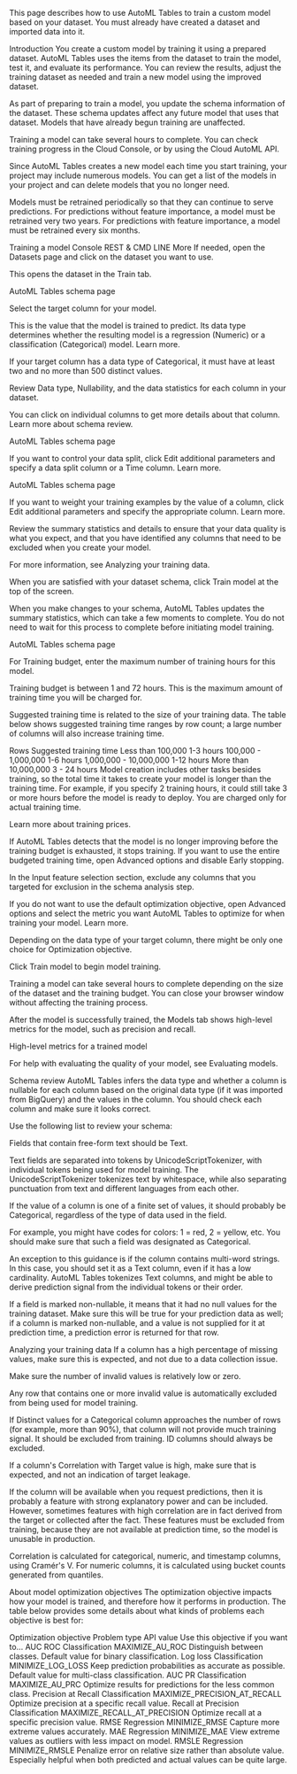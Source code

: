 This page describes how to use AutoML Tables to train a custom model based on your dataset. You must already have created a dataset and imported data into it.

Introduction
You create a custom model by training it using a prepared dataset. AutoML Tables uses the items from the dataset to train the model, test it, and evaluate its performance. You can review the results, adjust the training dataset as needed and train a new model using the improved dataset.

As part of preparing to train a model, you update the schema information of the dataset. These schema updates affect any future model that uses that dataset. Models that have already begun training are unaffected.

Training a model can take several hours to complete. You can check training progress in the Cloud Console, or by using the Cloud AutoML API.

Since AutoML Tables creates a new model each time you start training, your project may include numerous models. You can get a list of the models in your project and can delete models that you no longer need.

Models must be retrained periodically so that they can continue to serve predictions. For predictions without feature importance, a model must be retrained very two years. For predictions with feature importance, a model must be retrained every six months.

Training a model
Console
REST & CMD LINE
More
If needed, open the Datasets page and click on the dataset you want to use.

This opens the dataset in the Train tab.

AutoML Tables schema page

Select the target column for your model.

This is the value that the model is trained to predict. Its data type determines whether the resulting model is a regression (Numeric) or a classification (Categorical) model. Learn more.

If your target column has a data type of Categorical, it must have at least two and no more than 500 distinct values.

Review Data type, Nullability, and the data statistics for each column in your dataset.

You can click on individual columns to get more details about that column. Learn more about schema review.

AutoML Tables schema page

If you want to control your data split, click Edit additional parameters and specify a data split column or a Time column. Learn more.

AutoML Tables schema page

If you want to weight your training examples by the value of a column, click Edit additional parameters and specify the appropriate column. Learn more.

Review the summary statistics and details to ensure that your data quality is what you expect, and that you have identified any columns that need to be excluded when you create your model.

For more information, see Analyzing your training data.

When you are satisfied with your dataset schema, click Train model at the top of the screen.

When you make changes to your schema, AutoML Tables updates the summary statistics, which can take a few moments to complete. You do not need to wait for this process to complete before initiating model training.

AutoML Tables schema page

For Training budget, enter the maximum number of training hours for this model.

Training budget is between 1 and 72 hours. This is the maximum amount of training time you will be charged for.

Suggested training time is related to the size of your training data. The table below shows suggested training time ranges by row count; a large number of columns will also increase training time.

Rows	Suggested training time
Less than 100,000	1-3 hours
100,000 - 1,000,000	1-6 hours
1,000,000 - 10,000,000	1-12 hours
More than 10,000,000	3 - 24 hours
Model creation includes other tasks besides training, so the total time it takes to create your model is longer than the training time. For example, if you specify 2 training hours, it could still take 3 or more hours before the model is ready to deploy. You are charged only for actual training time.

Learn more about training prices.

If AutoML Tables detects that the model is no longer improving before the training budget is exhausted, it stops training. If you want to use the entire budgeted training time, open Advanced options and disable Early stopping.

In the Input feature selection section, exclude any columns that you targeted for exclusion in the schema analysis step.

If you do not want to use the default optimization objective, open Advanced options and select the metric you want AutoML Tables to optimize for when training your model. Learn more.

Depending on the data type of your target column, there might be only one choice for Optimization objective.

Click Train model to begin model training.

Training a model can take several hours to complete depending on the size of the dataset and the training budget. You can close your browser window without affecting the training process.

After the model is successfully trained, the Models tab shows high-level metrics for the model, such as precision and recall.

High-level metrics for a trained model

For help with evaluating the quality of your model, see Evaluating models.

Schema review
AutoML Tables infers the data type and whether a column is nullable for each column based on the original data type (if it was imported from BigQuery) and the values in the column. You should check each column and make sure it looks correct.

Use the following list to review your schema:

Fields that contain free-form text should be Text.

Text fields are separated into tokens by UnicodeScriptTokenizer, with individual tokens being used for model training. The UnicodeScriptTokenizer tokenizes text by whitespace, while also separating punctuation from text and different languages from each other.

If the value of a column is one of a finite set of values, it should probably be Categorical, regardless of the type of data used in the field.

For example, you might have codes for colors: 1 = red, 2 = yellow, etc. You should make sure that such a field was designated as Categorical.

An exception to this guidance is if the column contains multi-word strings. In this case, you should set it as a Text column, even if it has a low cardinality. AutoML Tables tokenizes Text columns, and might be able to derive prediction signal from the individual tokens or their order.

If a field is marked non-nullable, it means that it had no null values for the training dataset. Make sure this will be true for your prediction data as well; if a column is marked non-nullable, and a value is not supplied for it at prediction time, a prediction error is returned for that row.

Analyzing your training data
If a column has a high percentage of missing values, make sure this is expected, and not due to a data collection issue.

Make sure the number of invalid values is relatively low or zero.

Any row that contains one or more invalid value is automatically excluded from being used for model training.

If Distinct values for a Categorical column approaches the number of rows (for example, more than 90%), that column will not provide much training signal. It should be excluded from training. ID columns should always be excluded.

If a column's Correlation with Target value is high, make sure that is expected, and not an indication of target leakage.

If the column will be available when you request predictions, then it is probably a feature with strong explanatory power and can be included. However, sometimes features with high correlation are in fact derived from the target or collected after the fact. These features must be excluded from training, because they are not available at prediction time, so the model is unusable in production.

Correlation is calculated for categorical, numeric, and timestamp columns, using Cramér's V. For numeric columns, it is calculated using bucket counts generated from quantiles.

About model optimization objectives
The optimization objective impacts how your model is trained, and therefore how it performs in production. The table below provides some details about what kinds of problems each objective is best for:

Optimization objective	Problem type	API value	Use this objective if you want to...
AUC ROC	Classification	MAXIMIZE_AU_ROC	Distinguish between classes. Default value for binary classification.
Log loss	Classification	MINIMIZE_LOG_LOSS	Keep prediction probabilities as accurate as possible. Default value for multi-class classification.
AUC PR	Classification	MAXIMIZE_AU_PRC	Optimize results for predictions for the less common class.
Precision at Recall	Classification	MAXIMIZE_PRECISION_AT_RECALL	Optimize precision at a specific recall value.
Recall at Precision	Classification	MAXIMIZE_RECALL_AT_PRECISION	Optimize recall at a specific precision value.
RMSE	Regression	MINIMIZE_RMSE	Capture more extreme values accurately.
MAE	Regression	MINIMIZE_MAE	View extreme values as outliers with less impact on model.
RMSLE	Regression	MINIMIZE_RMSLE	Penalize error on relative size rather than absolute value. Especially helpful when both predicted and actual values can be quite large.
